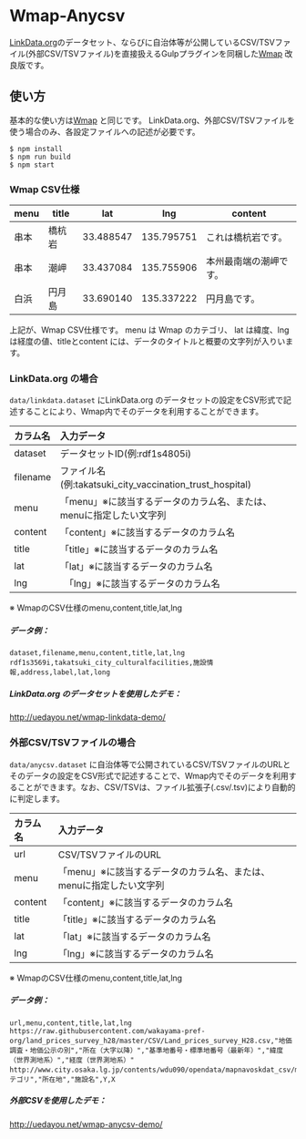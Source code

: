 # Wmap-Anycsv

[LinkData.org](http://linkdata.org)のデータセット、ならびに自治体等が公開しているCSV/TSVファイル(外部CSV/TSVファイル)を直接扱えるGulpプラグインを同梱した[Wmap](https://github.com/wakayama-hacker/wmap) 改良版です。

## 使い方

基本的な使い方は[Wmap](https://github.com/wakayama-hacker/wmap) と同じです。
LinkData.org、外部CSV/TSVファイルを使う場合のみ、各設定ファイルへの記述が必要です。

```
$ npm install
$ npm run build
$ npm start
```

### Wmap CSV仕様

|menu|title|lat|lng|content|
|----|-----|---|---|-------|
|串本|橋杭岩|33.488547|135.795751|これは橋杭岩です。|
|串本|潮岬|33.437084|135.755906|本州最南端の潮岬です。|
|白浜|円月島|33.690140|135.337222|円月島です。|

上記が、Wmap CSV仕様です。 menu は Wmap のカテゴリ、 lat は緯度、lng は経度の値、titleとcontent には、データのタイトルと概要の文字列が入りいます。

### LinkData.org の場合

`data/linkdata.dataset` にLinkData.org のデータセットの設定をCSV形式で記述することにより、Wmap内でそのデータを利用することができます。

|カラム名| 入力データ|
|:---|:---|
|dataset|データセットID(例:rdf1s4805i)|
|filename | ファイル名(例:takatsuki_city_vaccination_trust_hospital)|
|menu | 「menu」※に該当するデータのカラム名、または、menuに指定したい文字列|
|content | 「content」※に該当するデータのカラム名|
|title | 「title」※に該当するデータのカラム名|
|lat | 「lat」※に該当するデータのカラム名|
|lng |　「lng」※に該当するデータのカラム名|
※ WmapのCSV仕様のmenu,content,title,lat,lng

##### データ例：
```
dataset,filename,menu,content,title,lat,lng
rdf1s3569i,takatsuki_city_culturalfacilities,施設情報,address,label,lat,long
```

##### LinkData.org のデータセットを使用したデモ：
<http://uedayou.net/wmap-linkdata-demo/>

### 外部CSV/TSVファイルの場合

`data/anycsv.dataset` に自治体等で公開されているCSV/TSVファイルのURLとそのデータの設定をCSV形式で記述することで、Wmap内でそのデータを利用することができます。なお、CSV/TSVは、ファイル拡張子(.csv/.tsv)により自動的に判定します。

|カラム名| 入力データ|
|:---|:---|
|url | CSV/TSVファイルのURL |
|menu | 「menu」※に該当するデータのカラム名、または、menuに指定したい文字列 |
|content | 「content」※に該当するデータのカラム名 |
|title | 「title」※に該当するデータのカラム名 |
|lat | 「lat」※に該当するデータのカラム名 |
|lng | 「lng」※に該当するデータのカラム名 |
※ WmapのCSV仕様のmenu,content,title,lat,lng

##### データ例：
```
url,menu,content,title,lat,lng
https://raw.githubusercontent.com/wakayama-pref-org/land_prices_survey_h28/master/CSV/Land_prices_survey_H28.csv,"地価調査・地価公示の別","所在（大字以降）","基準地番号・標準地番号（最新年）","緯度（世界測地系）","経度（世界測地系）"
http://www.city.osaka.lg.jp/contents/wdu090/opendata/mapnavoskdat_csv/mapnavoskdat_kankouchou.csv,"カテゴリ","所在地","施設名",Y,X
```
##### 外部CSVを使用したデモ：
<http://uedayou.net/wmap-anycsv-demo/>
